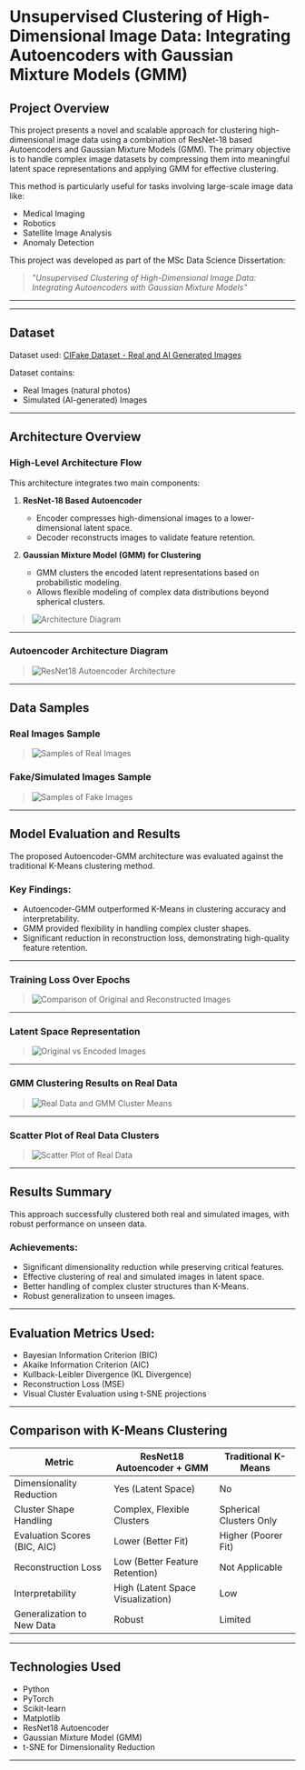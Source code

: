 # Unsupervised Clustering of High-Dimensional Image Data: Integrating Autoencoders with Gaussian Mixture Models (GMM)

## Project Overview
This project presents a novel and scalable approach for clustering high-dimensional image data using a combination of ResNet-18 based Autoencoders and Gaussian Mixture Models (GMM). The primary objective is to handle complex image datasets by compressing them into meaningful latent space representations and applying GMM for effective clustering.

This method is particularly useful for tasks involving large-scale image data like:
- Medical Imaging
- Robotics
- Satellite Image Analysis
- Anomaly Detection

This project was developed as part of the MSc Data Science Dissertation:

> *"Unsupervised Clustering of High-Dimensional Image Data: Integrating Autoencoders with Gaussian Mixture Models"*

---

---

## Dataset

Dataset used: [CIFake Dataset - Real and AI Generated Images](https://www.kaggle.com/datasets/birdy654/cifake-real-and-ai-generated-synthetic-images)

Dataset contains:
- Real Images (natural photos)
- Simulated (AI-generated) Images

---

## Architecture Overview

### High-Level Architecture Flow

This architecture integrates two main components:

1. **ResNet-18 Based Autoencoder**  
   - Encoder compresses high-dimensional images to a lower-dimensional latent space.
   - Decoder reconstructs images to validate feature retention.

2. **Gaussian Mixture Model (GMM) for Clustering**  
   - GMM clusters the encoded latent representations based on probabilistic modeling.
   - Allows flexible modeling of complex data distributions beyond spherical clusters.

> ![Architecture Diagram](images/architecture.png)

---

### Autoencoder Architecture Diagram
> ![ResNet18 Autoencoder Architecture](images/Resnet18%20autoencoder%20architecture.png)

---

## Data Samples

### Real Images Sample
> ![Samples of Real Images](images/Samples%20of%20Real%20images.png)

### Fake/Simulated Images Sample
> ![Samples of Fake Images](images/Samples%20of%20fake%20images.png)

---

## Model Evaluation and Results

The proposed Autoencoder-GMM architecture was evaluated against the traditional K-Means clustering method.

### Key Findings:

- Autoencoder-GMM outperformed K-Means in clustering accuracy and interpretability.
- GMM provided flexibility in handling complex cluster shapes.
- Significant reduction in reconstruction loss, demonstrating high-quality feature retention.

---

### Training Loss Over Epochs
> ![Comparison of Original and Reconstructed Images](images/Comparison%20of%20original%20and%20reconstructed%20images.png)

---

### Latent Space Representation
> ![Original vs Encoded Images](images/Original%20and%20Encoded%20images.png)

---

### GMM Clustering Results on Real Data
> ![Real Data and GMM Cluster Means](images/Real%20Data%20points%20and%20gmm%20means.png)

---

### Scatter Plot of Real Data Clusters
> ![Scatter Plot of Real Data](images/Scatter%20plot%20for%20real%20data.png)

---

## Results Summary

This approach successfully clustered both real and simulated images, with robust performance on unseen data.

### Achievements:

- Significant dimensionality reduction while preserving critical features.
- Effective clustering of real and simulated images in latent space.
- Better handling of complex cluster structures than K-Means.
- Robust generalization to unseen images.

---

## Evaluation Metrics Used:

- Bayesian Information Criterion (BIC)
- Akaike Information Criterion (AIC)
- Kullback-Leibler Divergence (KL Divergence)
- Reconstruction Loss (MSE)
- Visual Cluster Evaluation using t-SNE projections

---

## Comparison with K-Means Clustering

| Metric               | ResNet18 Autoencoder + GMM | Traditional K-Means |
|---------------------|-----------------------------|---------------------|
| Dimensionality Reduction | Yes (Latent Space) | No |
| Cluster Shape Handling   | Complex, Flexible Clusters | Spherical Clusters Only |
| Evaluation Scores (BIC, AIC) | Lower (Better Fit) | Higher (Poorer Fit) |
| Reconstruction Loss       | Low (Better Feature Retention) | Not Applicable |
| Interpretability          | High (Latent Space Visualization) | Low |
| Generalization to New Data | Robust | Limited |

---

## Technologies Used

- Python
- PyTorch
- Scikit-learn
- Matplotlib
- ResNet18 Autoencoder
- Gaussian Mixture Model (GMM)
- t-SNE for Dimensionality Reduction

---



